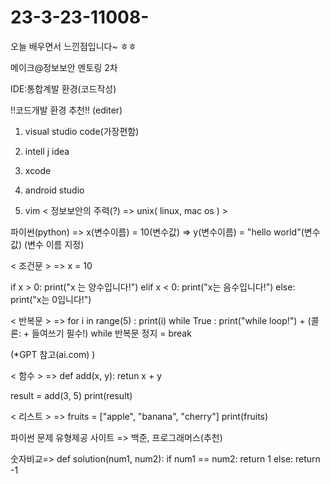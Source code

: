 # 23-3-23-11008-
오늘 배우면서 느낀점입니다~ ㅎㅎ

메이크@정보보안 멘토링 2차

IDE:통합계발 환경(코드작성)

!!코드개발 환경 추천!! (editer)
1. visual studio code(가장편함)

2. intell j idea

3. xcode

4. android studio

5. vim
< 정보보안의 주력(?) => unix( linux, mac os ) >

파이썬(python)
=> x(변수이름) = 10(변수값)
=> y(변수이름) = "hello world"(변수값)
(변수 이름 지정)

< 조건문 >
=> x = 10

 if x > 0:
	print("x 는 양수입니다!")
 elif x < 0:
	print("x는 음수입니다!")
 else:
	print("x는 0입니다!")

< 반복문 > 
=> for i in range(5) :
	print(i)
while True :
	print("while loop!") + (콜론: + 들여쓰기 필수!)
 while 반복문 정지 = break 

(*GPT 참고(ai.com) )

< 함수 >
=> def add(x, y):
	retun x + y

result = add(3, 5)
print(result)
 
< 리스트 >
=> fruits = ["apple", "banana", "cherry"]
print(fruits)

파이썬 문제 유형제공 사이트
=> 백준, 프로그래머스(추천)

숫자비교=> 
def solution(num1, num2):
    if num1 == num2:
        return 1
    else: 
        return -1
